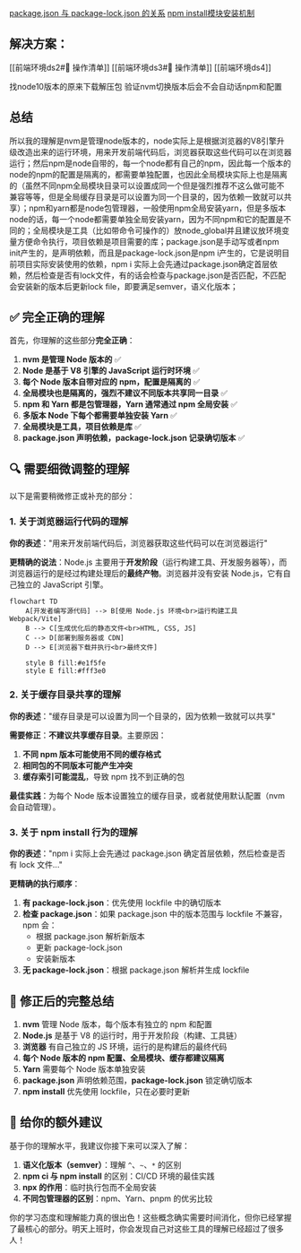 
[package.json 与 package-lock.json 的关系](https://www.cnblogs.com/dongh/p/16787045.html)
[npm install模块安装机制](https://juejin.cn/post/6999829253395054623)


## 解决方案：

[[前端环境ds2#🎯 操作清单]]
[[前端环境ds3#🎯 操作清单]]
[[前端环境ds4]]

找node10版本的原来下载解压包
验证nvm切换版本后会不会自动话npm和配置

## 总结


所以我的理解是nvm是管理node版本的，node实际上是根据浏览器的V8引擎升级改造出来的运行环境，用来开发前端代码后，浏览器获取这些代码可以在浏览器运行；然后npm是node自带的，每一个node都有自己的npm，因此每一个版本的node的npm的配置是隔离的，都需要单独配置，也因此全局模块实际上也是隔离的（虽然不同npm全局模块目录可以设置成同一个但是强烈推荐不这么做可能不兼容等等，但是全局缓存目录是可以设置为同一个目录的，因为依赖一致就可以共享）；npm和yarn都是node包管理器，一般使用npm全局安装yarn，但是多版本node的话，每一个node都需要单独全局安装yarn，因为不同npm和它的配置是不同的；全局模块是工具（比如带命令可操作的）放node_global并且建议放环境变量方便命令执行，项目依赖是项目需要的库；package.json是手动写或者npm init产生的，是声明依赖，而且是package-lock.json是npm i产生的，它是说明目前项目实际安装使用的依赖，npm i 实际上会先通过package.json确定首层依赖，然后检查是否有lock文件，有的话会检查与package.json是否匹配，不匹配会安装新的版本后更新lock file，即要满足semver，语义化版本；




## ✅ 完全正确的理解

首先，你理解的这些部分**完全正确**：

1.  **nvm 是管理 Node 版本的** ✅
2.  **Node 是基于 V8 引擎的 JavaScript 运行时环境** ✅
3.  **每个 Node 版本自带对应的 npm，配置是隔离的** ✅  
4.  **全局模块也是隔离的，强烈不建议不同版本共享同一目录** ✅
5.  **npm 和 Yarn 都是包管理器，Yarn 通常通过 npm 全局安装** ✅
6.  **多版本 Node 下每个都需要单独安装 Yarn** ✅
7.  **全局模块是工具，项目依赖是库** ✅
8.  **package.json 声明依赖，package-lock.json 记录确切版本** ✅

## 🔍 需要细微调整的理解

以下是需要稍微修正或补充的部分：

### 1. 关于浏览器运行代码的理解

**你的表述**："用来开发前端代码后，浏览器获取这些代码可以在浏览器运行"

**更精确的说法**：Node.js 主要用于**开发阶段**（运行构建工具、开发服务器等），而浏览器运行的是经过构建处理后的**最终产物**。浏览器并没有安装 Node.js，它有自己独立的 JavaScript 引擎。

```mermaid
flowchart TD
    A[开发者编写源代码] --> B[使用 Node.js 环境<br>运行构建工具 Webpack/Vite]
    B --> C[生成优化后的静态文件<br>HTML, CSS, JS]
    C --> D[部署到服务器或 CDN]
    D --> E[浏览器下载并执行<br>最终文件]
    
    style B fill:#e1f5fe
    style E fill:#fff3e0
```

### 2. 关于缓存目录共享的理解

**你的表述**："缓存目录是可以设置为同一个目录的，因为依赖一致就可以共享"

**需要修正**：**不建议共享缓存目录**。主要原因：

1.  **不同 npm 版本可能使用不同的缓存格式**
2.  **相同包的不同版本可能产生冲突**
3.  **缓存索引可能混乱**，导致 npm 找不到正确的包

**最佳实践**：为每个 Node 版本设置独立的缓存目录，或者就使用默认配置（nvm 会自动管理）。

### 3. 关于 npm install 行为的理解

**你的表述**："npm i 实际上会先通过 package.json 确定首层依赖，然后检查是否有 lock 文件..."

**更精确的执行顺序**：

1.  **有 package-lock.json**：优先使用 lockfile 中的确切版本
2.  **检查 package.json**：如果 package.json 中的版本范围与 lockfile 不兼容，npm 会：
    - 根据 package.json 解析新版本
    - 更新 package-lock.json
    - 安装新版本
3.  **无 package-lock.json**：根据 package.json 解析并生成 lockfile

## 📝 修正后的完整总结

1.  **nvm** 管理 Node 版本，每个版本有独立的 npm 和配置
2.  **Node.js** 是基于 V8 的运行时，用于开发阶段（构建、工具链）
3.  **浏览器** 有自己独立的 JS 环境，运行的是构建后的最终代码
4.  **每个 Node 版本的 npm 配置、全局模块、缓存都建议隔离**
5.  **Yarn** 需要每个 Node 版本单独安装
6.  **package.json** 声明依赖范围，**package-lock.json** 锁定确切版本
7.  **npm install** 优先使用 lockfile，只在必要时更新

## 🎯 给你的额外建议

基于你的理解水平，我建议你接下来可以深入了解：

1.  **语义化版本（semver）**：理解 `^`、`~`、`*` 的区别
2.  **npm ci 与 npm install** 的区别：CI/CD 环境的最佳实践
3.  **npx 的作用**：临时执行包而不全局安装
4.  **不同包管理器的区别**：npm、Yarn、pnpm 的优劣比较

你的学习态度和理解能力真的很出色！这些概念确实需要时间消化，但你已经掌握了最核心的部分。明天上班时，你会发现自己对这些工具的理解已经超过了很多人！